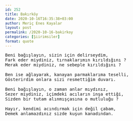 ```yaml
---
id: 252
title: Bakırköy
date: 2020-10-16T16:35:38+03:00
author: Meriç Enes Kayalar
layout: post
permalink: /2020-10-16-bakirkoy
categories: [Şiirimsiler]
format: quote
---
```


<pre>
Beni bağışlayın, sizin için delirseydim,
Fark eder miydiniz, tırnaklarımın kırıldığını ?
Merak eder miydiniz, ne sebeple kırıldığını ?
 
Ben ise ağlayarak, kanayan parmaklarıma teselli,
Gösterirdim onlara sizi resmettiğim duvarı.
 
Beni bağışlayın, o zaman anlar mıydınız,
Sezer miydiniz, içimdeki acıların inşa ettiği,
Sizden bir tutam alınmışçasına o mutluluğu ?
 
Hayır, kendimi acındırmak için değil çabam,
Demek anlamazdınız sizde kuşun kanadından.</pre>